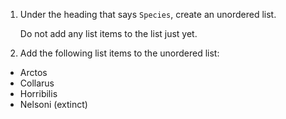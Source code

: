 1. Under the heading that says ```Species```, create an unordered list.

   Do not add any list items to the list just yet.

2. Add the following list items to the unordered list:

  * Arctos
* Collarus
* Horribilis
* Nelsoni (extinct)